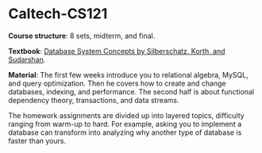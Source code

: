 # Caltech-CS121

**Course structure**: 8 sets, midterm, and final.

**Textbook**: [Database System Concepts by Silberschatz, Korth, and Sudarshan](https://www.db-book.com/).

**Material**: The first few weeks introduce you to relational algebra, MySQL, and query optimization. Then he covers how to create and change databases, indexing, and performance. The second half is about functional dependency theory, transactions, and data streams.

The homework assignments are divided up into layered topics, difficulty ranging from warm-up to hard. For example, asking you to implement a database can transform into analyzing why another type of database is faster than yours.
